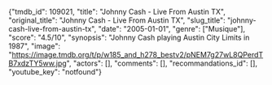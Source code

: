 {"tmdb_id": 109021, "title": "Johnny Cash - Live From Austin TX", "original_title": "Johnny Cash - Live From Austin TX", "slug_title": "johnny-cash-live-from-austin-tx", "date": "2005-01-01", "genre": ["Musique"], "score": "4.5/10", "synopsis": "Johnny Cash playing Austin City Limits in 1987", "image": "https://image.tmdb.org/t/p/w185_and_h278_bestv2/pNEM7g27wL8QPerdTB7xdzTY5ww.jpg", "actors": [], "comments": [], "recommandations_id": [], "youtube_key": "notfound"}